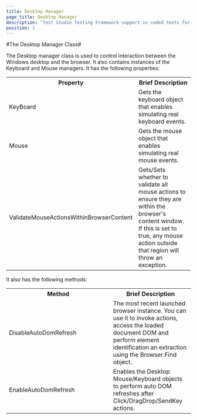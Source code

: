 ```yaml
---
title: Desktop Manager
page_title: Desktop Manager
description: "Test Studio Testing Framework support in coded tests for interactions between the execution machine and browser through the DesktopManager class. "
position: 1
---
```


#The Desktop Manager Class#

The Desktop manager class is used to control interaction between the Windows desktop and the browser. It also contains instances of the Keyboard and Mouse managers. It has the following properties:

<table class="docs">
<tr>
	<th>Property</th><th>Brief Description</th>
</tr>
<tr>
	<td>KeyBoard</td>
	<td>Gets the keyboard object that enables simulating real keyboard events.</td>
</tr>
<tr>
	<td>Mouse</td>
	<td>Gets the mouse object that enables simulating real mouse events.</td>
</tr>
<tr>
	<td>ValidateMouseActionsWithinBrowserContent</td>
	<td>Gets/Sets whether to validate all mouse actions to ensure they are within the browser's content window. If this is set to true, any mouse action outside that region will throw an exception.</td>
</tr>
</table>

It also has the following methods:

<table class="docs">
<tr>
	<th style="width: 268px;">Method</th><th>Brief Description</th>
</tr>
<tr>
	<td>DisableAutoDomRefresh</td>
	<td>The most recent launched browser instance. You can use it to invoke actions, access the loaded document DOM and perform element identification an extraction using the Browser.Find object.</td>
</tr>
<tr>
	<td>EnableAutoDomRefresh</td>
	<td>Enables the Desktop Mouse/Keyboard objects to perform auto DOM refreshes after Click/DragDrop/SendKey actions.</td>
</tr>
</table>